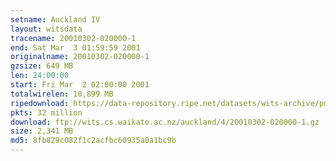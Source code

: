 ```yaml
---
setname: Auckland IV
layout: witsdata
tracename: 20010302-020000-1
end: Sat Mar  3 01:59:59 2001
originalname: 20010302-020000-1
gzsize: 649 MB
len: 24:00:00
start: Fri Mar  2 02:00:00 2001
totalwirelen: 10,899 MB
ripedownload: https://data-repository.ripe.net/datasets/wits-archive/pma/long/auck/4//20010302-020000-1.gz
pkts: 32 million
download: ftp://wits.cs.waikato.ac.nz/auckland/4/20010302-020000-1.gz
size: 2,341 MB
md5: 8fb829c082f1c2acfbc60935a0a1bc9b
---
```

